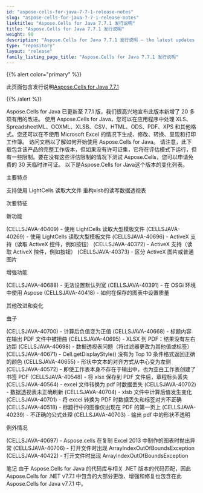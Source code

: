 ```yaml
---
id: "aspose-cells-for-java-7-7-1-release-notes"
slug: "aspose-cells-for-java-7-7-1-release-notes"
linktitle: "Aspose.Cells for Java 7.7.1 发行说明"
title: "Aspose.Cells for Java 7.7.1 发行说明"
weight: 90
description: "Aspose.Cells for Java 7.7.1 发行说明 – the latest updates and fixes."
type: "repository"
layout: "release"
family_listing_page_title: "Aspose.Cells for Java 7.7.1 发行说明"
---
```

{{% alert color="primary" %}} 

此页面包含发行说明[Aspose.Cells for Java 7.7.1](https://releases.aspose.com/cells/java/new-releases/aspose.cells-for-java-7.7.1/)

{{% /alert %}} 

Aspose.Cells for Java 已更新至 7.7.1 版，我们很高兴地宣布此版本新增了 20 多项有用的改进。
使用 Aspose.Cells for Java，您可以在应用程序中处理 XLS、SpreadsheetML、OOXML、XLSB、CSV、HTML、ODS、PDF、XPS 和其他格式。您还可以在不使用 Microsoft Excel 的情况下生成、修改、转换、呈现和打印工作簿。
访问文档以了解如何开始使用 Aspose.Cells for Java。
请注意，此下载包含该产品的完整工作版本，但如果没有许可证集，它将在评估模式下运行，但有一些限制。要在没有这些评估限制的情况下测试 Aspose.Cells，您可以申请免费的 30 天临时许可证。
以下是Aspose.Cells for Java这个版本的变化列表。


主要特点

支持使用 LightCells 读取大文件
重构xlsb的读写数据透视表

次要特征

新功能

(CELLSJAVA-40409) - 使用 LightCells 读取大型模板文件
(CELLSJAVA-40269) - 使用 LightCells 读取大型模板文件
(CELLSJAVA-40696) - ActiveX 支持（读取 ActiveX 控件，例如按钮）
(CELLSJAVA-40372) - ActiveX 支持（读取 ActiveX 控件，例如按钮）
(CELLSJAVA-40373) - 区分 ActiveX 图片或普通图片

增强功能

(CELLSJAVA-40688) - 无法设置默认列宽
(CELLSJAVA-40391) - 在 OSGi 环境中使用 Aspose
(CELLSJAVA-40418) - 如何在保存的图表中设置质量

其他改进和变化

虫子

(CELLSJAVA-40700) - 计算后负值变为正值
(CELLSJAVA-40668) - 标题内容在输出 PDF 文件中被扭曲
(CELLSJAVA-40695) - XLSX 到 PDF：结果没有左右边距
(CELLSJAVA-40698) - 数据透视表问题（将过滤器更改为其他值或标签）
(CELLSJAVA-40671) - Cell.getDisplayStyle() 没有为 Top 10 条件格式返回正确的颜色
(CELLSJAVA-40655) - 形状中文本的对齐方式从中心变为左侧
(CELLSJAVA-40572) - 即使工作表本身不存在于输出中，也为空白工作表创建了书签 PDF
(CELLSJAVA-40548) - 将 xlsx 保存到 PDF 文件后，章程标头丢失
(CELLSJAVA-40564) - excel 文件转换为 pdf 时数据丢失
(CELLSJAVA-40702) - 数据透视表未正确刷新
(CELLSJAVA-40704) - xlsb 文件中计算后值发生变化
(CELLSJAVA-40701) - 将 excel 转换为 PDF 时数据丢失和标签对齐不正确
(CELLSJAVA-40518) - 标题行中的图像仅出现在 PDF 的第一页上
(CELLSJAVA-40239) - 不正确的公式处理
(CELLSJAVA-40703) - 输出 pdf 中的形状不透明

例外情况

(CELLSJAVA-40697) - Aspose.cells 在复制 Excel 2013 中制作的图表时抛出异常
(CELLSJAVA-40706) - 打开文件时出现 ArrayIndexOutOfBoundsException
(CELLSJAVA-40422) - 打开文件时出现 ArrayIndexOutOfBoundsException


笔记
由于 Aspose.Cells for Java 的代码库与相关 .NET 版本的代码匹配，因此 Aspose.Cells for .NET v7.7.1 中包含的大部分更改、增强和修复也包含在此 Aspose.Cells for Java v7.7.1 中。
